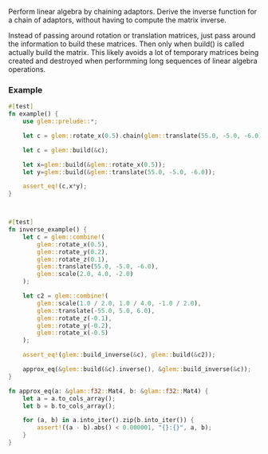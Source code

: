 
Perform linear algebra by chaining adaptors. Derive the inverse function for a chain of adaptors, without having to compute the matrix inverse.

Instead of passing around rotation or translation matrices, just pass around the information to build these matrices. Then only when build() is called actually build the matrix. This likely avoids a lot of temporary matrices being created and destroyed when performming long sequences of linear algebra operations.


### Example

```rust
#[test]
fn example() {
    use glem::prelude::*;

    let c = glem::rotate_x(0.5).chain(glem::translate(55.0, -5.0, -6.0));

    let c = glem::build(&c);

    let x=glem::build(&glem::rotate_x(0.5));
    let y=glem::build(&glem::translate(55.0, -5.0, -6.0));

    assert_eq!(c,x*y);
}



#[test]
fn inverse_example() {
    let c = glem::combine!(
        glem::rotate_x(0.5),
        glem::rotate_y(0.2),
        glem::rotate_z(0.1),
        glem::translate(55.0, -5.0, -6.0),
        glem::scale(2.0, 4.0, -2.0)
    );

    let c2 = glem::combine!(
        glem::scale(1.0 / 2.0, 1.0 / 4.0, -1.0 / 2.0),
        glem::translate(-55.0, 5.0, 6.0),
        glem::rotate_z(-0.1),
        glem::rotate_y(-0.2),
        glem::rotate_x(-0.5)
    );

    assert_eq!(glem::build_inverse(&c), glem::build(&c2));

    approx_eq(&glem::build(&c).inverse(), &glem::build_inverse(&c));
}

fn approx_eq(a: &glam::f32::Mat4, b: &glam::f32::Mat4) {
    let a = a.to_cols_array();
    let b = b.to_cols_array();

    for (a, b) in a.into_iter().zip(b.into_iter()) {
        assert!((a - b).abs() < 0.000001, "{}:{}", a, b);
    }
}

```



